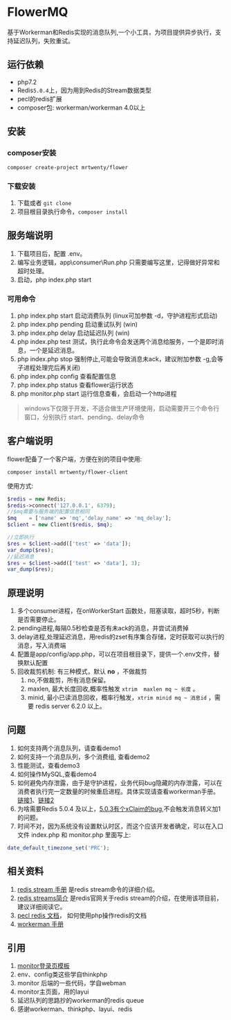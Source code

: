 # FlowerMQ

基于Workerman和Redis实现的消息队列,一个小工具，为项目提供异步执行，支持延迟队列，失败重试。

## 运行依赖

- php7.2
- Redis`5.0.4`上，因为用到Redis的Stream数据类型
- pecl的redis扩展
- composer包: workerman/workerman 4.0以上

## 安装

### composer安装

```shell
composer create-project mrtwenty/flower
```

### 下载安装

1. 下载或者 `git clone`
2. 项目根目录执行命令，`composer install`

## 服务端说明

1. 下载项目后，配置 .env。
2. 编写业务逻辑，app\consumer\Run.php 只需要编写这里，记得做好异常和超时处理。
3. 启动，php index.php start

### 可用命令

1. php index.php start           启动消费队列 (linux可加参数 -d，守护进程形式启动) 
2. php index.php pending     启动重试队列 (win)
3. php index.php delay          启动延迟队列 (win)
4. php index.php test             测试，执行此命令会发送两个消息给服务，一个是即时消息，一个是延迟消息。
5. php index.php stop            强制停止,可能会导致消息未ack，建议附加参数 -g,会等子进程处理完后再关闭)
6. php index.php config         查看配置信息
7. php index.php status         查看flower运行状态
8. php monitor.php start      运行信息查看，会启动一个http进程

> windows下仅限于开发，不适合做生产环境使用，启动需要开三个命令行窗口，分别执行 start、pending、delay命令

## 客户端说明

flower配备了一个客户端，方便在别的项目中使用:

```shell
composer install mrtwenty/flower-client
```

使用方式:

```php
$redis = new Redis;
$redis->connect('127.0.0.1', 6379);
//$mq需要与服务端的配置信息相同
$mq    = ['name' => 'mq','delay_name' => 'mq_delay'];
$client = new Client($redis, $mq);

//立即执行
$res = $client->add(['test' => 'data']);
var_dump($res);
//延迟消息
$res = $client->add(['test' => 'data'], 3);
var_dump($res);
```
## 原理说明
1. 多个consumer进程，在onWorkerStart 函数处，阻塞读取，超时5秒，判断是否需要停止。
4. pending进程,每隔0.5秒检查是否有未ack的消息，并尝试消费掉
5. delay进程,处理延迟消息，用redis的zset有序集合存储，定时获取可以执行的消息，写入消费端
7. 配置是app/config/app.php，可以在项目根目录下，提供一个.env文件，替换默认配置
7. 回收裁剪机制: 有三种模式，默认 **no** ，不做裁剪
   1. no,不做裁剪，所有消息保留。
   2. maxlen, 最大长度回收,概率性触发 `xtrim  maxlen mq ~ 长度` 。
   3. minid,    最小已读消息回收，概率行触发，`xtrim minid mq ~ 消息id` ，需要 redis server 6.2.0 以上。
## 问题
1. 如何支持两个消息队列，请查看demo1
2. 如何支持一个消息队列，多个消费组, 查看demo2
3. 性能测试，查看demo3
4. 如何操作MySQL,查看demo4
5. 如何避免内存泄露，由于是守护进程，业务代码bug隐藏的内存泄露，可以在消费者执行完一定数量的时候重启进程。具体实现请查看workerman手册。[链接1](https://www.workerman.net/doc/workerman/worker/stop-all.html)、[链接2](https://www.workerman.net/doc/workerman/faq/max-requests.html)
6. 为啥需要Redis 5.0.4 及以上，[5.0.3有个xClaim的bug](https://github.com/redis/redis/commit/f72f4ea311d31f7ce209218a96afb97490971d39),不会触发消息转义加1的问题。
7. 时间不对，因为系统没有设置默认时区，而这个应该开发者确定，可以在入口文件 index.php 和 monitor.php 里面写上:

```php
date_default_timezone_set('PRC');
```
## 相关资料
1. [redis stream 手册](https://redis.io/commands/xack)  是redis stream命令的详细介绍。
2. [redis streams简介](https://redis.io/topics/streams-intro)  是redis官网关于redis stream的介绍，在使用该项目前，建议详细阅读它。
3. [pecl redis 文档](https://github.com/phpredis/phpredis)，  如何使用php操作redis的文档
4. [workerman 手册](https://www.workerman.net/doc/workerman/)

## 引用
1. [monitor登录页模板](https://gitee.com/suiboyu/front_page_effect_collection)
2. env、config类这些学自thinkphp
3. monitor 后端的一些代码，学自webman
4. monitor主页面，用的layui
4. 延迟队列的思路抄的workerman的redis queue
4. 感谢workerman、thinkphp、layui、redis



